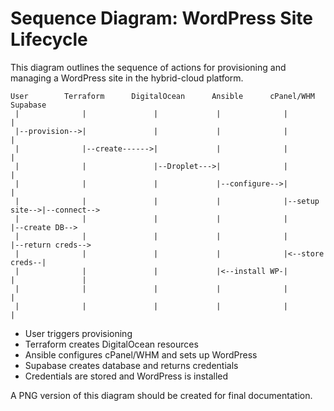 # Sequence Diagram: WordPress Site Lifecycle

This diagram outlines the sequence of actions for provisioning and managing a WordPress site in the hybrid-cloud platform.

```
User        Terraform      DigitalOcean      Ansible      cPanel/WHM      Supabase
 |              |               |             |              |               |
 |--provision-->|               |             |              |               |
 |              |--create------>|             |              |               |
 |              |               |--Droplet--->|              |               |
 |              |               |             |--configure-->|               |
 |              |               |             |              |--setup site-->|--connect-->
 |              |               |             |              |               |--create DB-->
 |              |               |             |              |               |--return creds-->
 |              |               |             |              |<--store creds--|
 |              |               |             |<--install WP-|              |               |
 |              |               |             |              |               |
 |              |               |             |              |               |
```

- User triggers provisioning
- Terraform creates DigitalOcean resources
- Ansible configures cPanel/WHM and sets up WordPress
- Supabase creates database and returns credentials
- Credentials are stored and WordPress is installed

A PNG version of this diagram should be created for final documentation.
